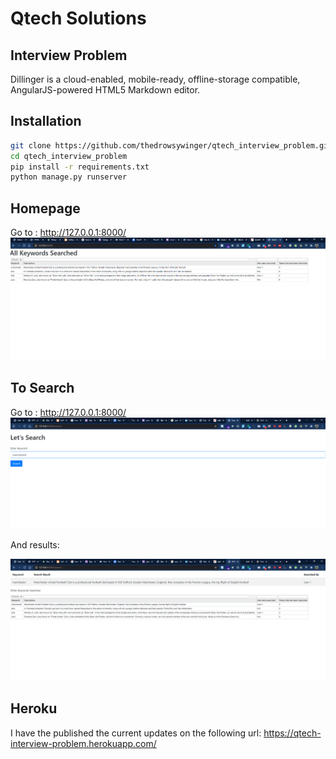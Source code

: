 # Qtech Solutions 
## Interview Problem

Dillinger is a cloud-enabled, mobile-ready, offline-storage compatible,
AngularJS-powered HTML5 Markdown editor.

## Installation

```sh
git clone https://github.com/thedrowsywinger/qtech_interview_problem.git
cd qtech_interview_problem
pip install -r requirements.txt
python manage.py runserver
```

## Homepage
Go to : http://127.0.0.1:8000/
![home page](./images_for_readme/home.PNG)

## To Search
Go to : http://127.0.0.1:8000/
![search page](./images_for_readme/search.PNG)

And results:

![results page](./images_for_readme/results.PNG)

## Heroku
I have the published the current updates on the following url: https://qtech-interview-problem.herokuapp.com/
